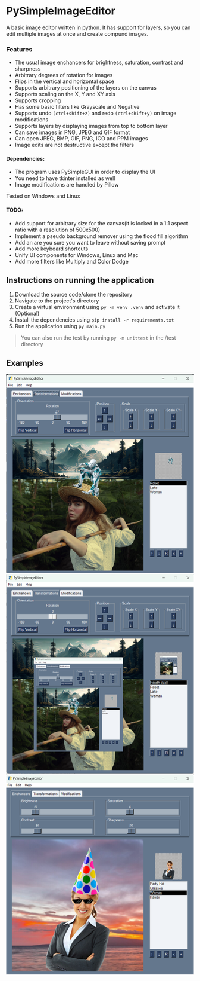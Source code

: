 # PySimpleImageEditor

A basic image editor written in python. It has support for layers, so you can edit multiple images at once and create compund images.

### Features

* Тhe usual image enchancers for brightness, saturation, contrast and sharpness
* Arbitrary degrees of rotation for images
* Flips in the vertical and horizontal space
* Supports arbitrary positioning of the layers on the canvas
* Supports scaling on the X, Y and XY axis
* Supports cropping
* Has some basic filters like Grayscale and Negative
* Supports undo `(ctrl+shift+z)` and redo `(ctrl+shift+y)` on image modifications
* Supports layers by displaying images from top to bottom layer
* Can save images in PNG, JPEG and GIF format
* Can open JPEG, BMP, GIF, PNG, ICO and PPM images
* Image edits are not destructive except the filters

#### Dependencies:

* The program uses PySimpleGUI in order to display the UI
* You need to have tkinter installed as well
* Image modifications are handled by Pillow

Tested on Windows and Linux

#### TODO:

* Add support for arbitrary size for the canvas(it is locked in a 1:1 aspect ratio with a resolution of 500x500)
* Implement a pseudo background remover using the flood fill algorithm
* Add an are you sure you want to leave without saving prompt
* Add more keyboard shortcuts
* Unify UI components for Windows, Linux and Mac
* Add more filters like Multiply and Color Dodge

## Instructions on running the application

1. Download the source code/clone the repository
2. Navigate to the project's directory
3. Create a virtual environment using `py -m venv .venv` and activate it (Optional)
4. Install the dependencies using `pip install -r requirements.txt`
5. Run the application using `py main.py`

> You can also run the test by running `py -m unittest` in the /test directory

## Examples

![Ex1](misc/1.png)
![Ex2](misc/2.png)
![Ex3](misc/3.png)

